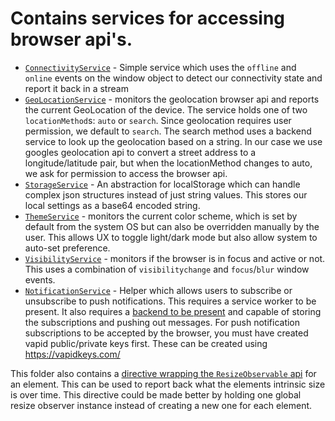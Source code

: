 # Contains services for accessing browser api's.

- [`ConnectivityService`](./connectivity/connectivity.service.ts) - Simple service which uses the `offline` and `online` events on the window object to detect our connectivity state and report it back in a stream
- [`GeoLocationService`](./geo-location/geo-location.service.ts) - monitors the geolocation browser api and reports the current GeoLocation of the device. The service holds one of two `locationMethod`s: `auto` or `search`. Since geolocation requires user permission, we default to `search`. The search method uses a backend service to look up the geolocation based on a string. In our case we use googles geolocation api to convert a street address to a longitude/latitude pair, but when the locationMethod changes to auto, we ask for permission to access the browser api.
- [`StorageService`](./storage/storage.service.ts) - An abstraction for localStorage which can handle complex json structures instead of just string values. This stores our local settings as a base64 encoded string.
- [`ThemeService`](./theme/theme.service.ts) - monitors the current color scheme, which is set by default from the system OS but can also be overridden manually by the user. This allows UX to toggle light/dark mode but also allow system to auto-set preference.
- [`VisibilityService`](./visibility/visibility.service.ts) - monitors if the browser is in focus and active or not. This uses a combination of `visibilitychange` and `focus`/`blur` window events.
- [`NotificationService`](./notification/notification.service.ts) - Helper which allows users to subscribe or unsubscribe to push notifications. This requires a service worker to be present. It also requires a [backend to be present](../../../../../apps/backend/src/app/subscribe/notification.controller.ts) and capable of storing the subscriptions and pushing out messages. For push notification subscriptions to be accepted by the browser, you must have created vapid public/private keys first. These can be created using https://vapidkeys.com/

This folder also contains a [directive wrapping the `ResizeObservable` api](./resize/resize.directive.ts) for an element. This can be used to report back what the elements intrinsic size is over time.
This directive could be made better by holding one global resize observer instance instead of creating a new one for each element.
